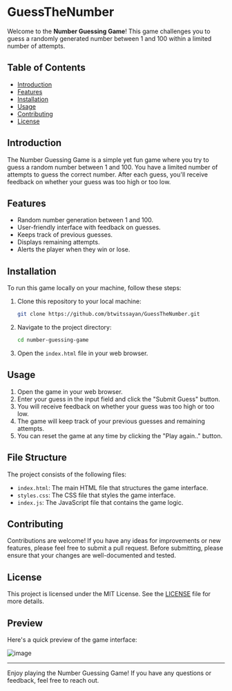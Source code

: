 # GuessTheNumber

Welcome to the **Number Guessing Game**! This game challenges you to guess a randomly generated number between 1 and 100 within a limited number of attempts.

## Table of Contents
- [Introduction](#introduction)
- [Features](#features)
- [Installation](#installation)
- [Usage](#usage)
- [Contributing](#contributing)
- [License](#license)

## Introduction

The Number Guessing Game is a simple yet fun game where you try to guess a random number between 1 and 100. You have a limited number of attempts to guess the correct number. After each guess, you'll receive feedback on whether your guess was too high or too low.

## Features

- Random number generation between 1 and 100.
- User-friendly interface with feedback on guesses.
- Keeps track of previous guesses.
- Displays remaining attempts.
- Alerts the player when they win or lose.

## Installation

To run this game locally on your machine, follow these steps:

1. Clone this repository to your local machine:
    ```bash
    git clone https://github.com/btwitssayan/GuessTheNumber.git
    ```
2. Navigate to the project directory:
    ```bash
    cd number-guessing-game
    ```
3. Open the `index.html` file in your web browser.

## Usage

1. Open the game in your web browser.
2. Enter your guess in the input field and click the "Submit Guess" button.
3. You will receive feedback on whether your guess was too high or too low.
4. The game will keep track of your previous guesses and remaining attempts.
5. You can reset the game at any time by clicking the "Play again.." button.

## File Structure

The project consists of the following files:

- `index.html`: The main HTML file that structures the game interface.
- `styles.css`: The CSS file that styles the game interface.
- `index.js`: The JavaScript file that contains the game logic.

## Contributing

Contributions are welcome! If you have any ideas for improvements or new features, please feel free to submit a pull request. Before submitting, please ensure that your changes are well-documented and tested.

## License

This project is licensed under the MIT License. See the [LICENSE](LICENSE) file for more details.

## Preview

Here's a quick preview of the game interface:

![image](https://github.com/user-attachments/assets/675c842c-3c76-4883-a70c-e3dfecdb8b7b)

---

Enjoy playing the Number Guessing Game! If you have any questions or feedback, feel free to reach out.

